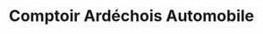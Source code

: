---
title: "Comptoir Ardéchois Automobile"
url: /aubenas/comptoir-ardechois-automobile/
shop: pièces de voitures
---
